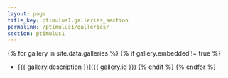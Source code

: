 ```yaml
---
layout: page
title_key: ptimulus1.galleries_section
permalink: /ptimulus1/galleries/
section: ptimulus1
---
```


{% for gallery in site.data.galleries %}
  {% if gallery.embedded != true %}
  - [{{ gallery.description }}]({{ gallery.id }})
  {% endif %}
{% endfor %}

